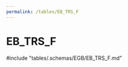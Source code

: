 ```yaml
---
permalink: /tables/EB_TRS_F
---
```

# EB\_TRS\_F
<!-- SPDX-License-Identifier: MPL-2.0 -->

<!-- ATTENTION : Ne pas supprimer ou modifier la ligne ci-dessous -->
#include "tables/.schemas/EGB/EB_TRS_F.md"
<!-- ATTENTION : Ne pas supprimer ou modifier la ligne ci-dessus -->
